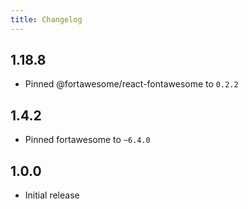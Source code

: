 ```yaml
---
title: Changelog
---
```


## 1.18.8

-   Pinned @fortawesome/react-fontawesome to `0.2.2`

## 1.4.2

-   Pinned fortawesome to `~6.4.0`

## 1.0.0

-   Initial release
